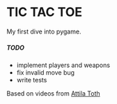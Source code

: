 TIC TAC TOE
====

My first dive into pygame.

##### TODO

- implement players and weapons
- fix invalid move bug
- write tests

Based on videos from [Attila Toth](https://www.youtube.com/channel/UC4L3JyeL7TXQM1f3yD6iVQQ/featured)